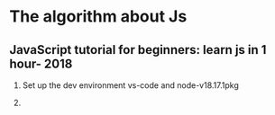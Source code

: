 # The algorithm  about Js

## JavaScript tutorial for beginners: learn js in 1 hour- 2018

1. Set up the dev environment
vs-code and node-v18.17.1pkg

2. 